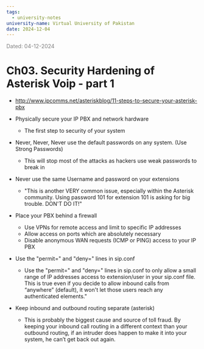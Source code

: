 ```yaml
---
tags:
  - university-notes
university-name: Virtual University of Pakistan
date: 2024-12-04
---
```


<span style="color: gray;">Dated: 04-12-2024</span>

# Ch03. Security Hardening of Asterisk Voip - part 1

- http://www.ipcomms.net/asteriskblog/11-steps-to-secure-your-asterisk-pbx

- Physically secure your IP PBX and network hardware
    - The first step to security of your system
- Never, Never, Never use the default passwords on any system. (Use Strong Passwords)
    - This will stop most of the attacks as hackers use weak passwords to break in
- Never use the same Username and password on your extensions
    - "This is another VERY common issue, especially within the Asterisk community. Using password 101 for extension 101 is asking for big trouble. DON'T DO IT!"
- Place your PBX behind a firewall
	- Use VPNs for remote access and limit to specific IP addresses
	- Allow access on ports which are absolutely necessary
	- Disable anonymous WAN requests (ICMP or PING) access to your IP PBX
- Use the "permit=" and "deny=" lines in sip.conf
    - Use the "permit=" and "deny=" lines in sip.conf to only allow a small range of IP addresses access to extension/user in your sip.conf file. This is true even if you decide to allow inbound calls from “anywhere” (default), it won't let those users reach any authenticated elements."
- Keep inbound and outbound routing separate (asterisk)
    - This is probably the biggest cause and source of toll fraud. By keeping your inbound call routing in a different context than your outbound routing, if an intruder does happen to make it into your system, he can’t get back out again.